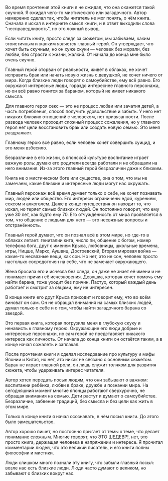 Во время прочтения этой книги я не ожидал, что она окажется такой скучной. Я ожидал чего-то мистического или загадочного. Автор намеренно сделал так, чтобы читатель не мог понять, о чём книга. Сначала я искал в интернете смысл книги, и в ответ выходили слова "несправедливость", но это ложный вывод.

Если читать книгу, просто следя за сюжетом, мы забываем, каким эгоистичным и жалким является главный герой. Он утверждает, что хочет быть скучным, но он хуже скуки — человек без морали, без любви, без страсти к жизни, жалкий. От начала до конца мне было очень скучно.

Главный герой оторван от реальности, живёт в облаках, не хочет исправить брак или начать новую жизнь с девушкой, не хочет ничего от мира. Когда близкие люди говорят о самоубийстве, ему всё равно. Его окружают интересные люди, гораздо интереснее главного персонажа, но он всё равно гонится за бараном, который не имеет никакого смысла.

Для главного героя секс — это не процесс любви или зачатия детей, а часть потребления, способ получить удовольствие и забыть. У него нет никаких близких отношений с человеком, нет привязанности. После развода человек проходит сложный процесс сожаления, но у главного героя нет цели восстановить брак или создать новую семью. Это меня раздражает.

Главному герою всё равно, если человек хочет совершить суицид, и это меня взбесило.

Безразличие в его жизни, в японской культуре воспитание играет важную роль: думаю его родители всегда работали и не обращали на него внимания. Из-за этого главный герой безразличен даже к близким.

Книга не о мистическом боге или существе, она о том, что мы не замечаем, какие близкие и интересные люди могут нас окружать.

Главный персонаж всё время думает только о себе, не хочет познавать мир, людей или общество. Его интересы ограничены едой, курением, сексом и алкоголем. Даже в конце путешествия он находит то, что искал, но теряет самых близких людей. Он постоянно говорит, что ему уже 30 лет, как будто ему 70. Его отчуждённость от мира проявляется в том, что общение с людьми для него — это несвязные вопросы и отстранённость.

Главный герой думает, что он познал всё в этом мире, но где-то в облаках летает: гениталии кита, число пи, общение с богом, номер телефона бога, друг с именем Крыса, любовницы, школьные времена, игры, Ницше, Маркс, Аушвиц, Достоевский, Вторая мировая война — какие-то несвязные вещи, как сон. Но нет, это не сон, человек просто настолько сосредоточен на себе, что не замечает окружающего.

Жена бросила его и исчезла без следа, он даже не знает её имени и не понимает причин её исчезновения. Девушка, которая хочет помочь ему найти барана, тоже уходит без причин. Пастух, который каждый день работает и смотрит за овцами, ему не интересен.

В конце книги его друг Крыса приходит и говорит ему, что во всём виноват он сам. Он не обращал внимания на самых близких людей, думал только о себе и о том, чтобы найти загадочного барана со звездой.

Это первая книга, которая погрузила меня в глубокую скуку и ненависть к главному герою. Окружающие его люди добрые и интересные персонажи, но сам герой не представляет никакого интереса как личность. От начала до конца книги он остаётся таким, а в конце начал сожалеть и заплакал.

После прочтения книги я сделал исследование про культуру и мифы Японии и Китая, но нет, это никак не связано с основным сюжетом. Баран не играет главной роли, он лишь служит толчком для развития сюжета, чтобы удерживать интерес читателя.

Автор хотел передать посыл людям, что они забывают о важном: воспитании ребёнка, любви в браке, дружбе и познании мира. На сегодняшний момент многие японцы работают сверхурочно, не обращая внимания на семью. Дети растут и думают о самоубийстве. Безразличие, забвение традиций, без смысла и без цели как жить в этом мире.

Только в конце книги я начал осознавать, в чём посыл книги. До этого было замешательство.

Автор хорошо пишет, но постоянно прыгает от темы к теме, что делает понимание сложным. Многие говорят, что ЭТО ШЕДЕВР!, нет, это просто книга, держащая человека в напряжении и интересе. Я прочитал комментарии людей, что это великий писатель, и его книги полны философии и мистики.

Люди слишком много познали эту книгу, что забыли главный посыл: возле нас есть близкие люди. Люди часто думают о великом, но забывают о близких вокруг нас.